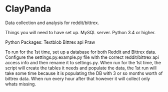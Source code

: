 # ClayPanda
Data collection and analysis for reddit/bittrex.

Things you will need to have set up.
  MySQL server.
  Python 3.4 or higher.
  
  Python Packages:
    Textblob
    Bittrex api
    Praw

To run for the 1st time, set up a database for both Reddit and Bittrex data.
Configure the settings.py.example.py file with the correct reddit/bittrex api access info
and then rename it to settings.py.
When run for the 1st time, the script will create the tables it needs and populate the data,
the 1st run will take some time because it is populating the DB with 3 or so months worth of bittrex data.
When run every hour after that however it will collect only whats missing.
